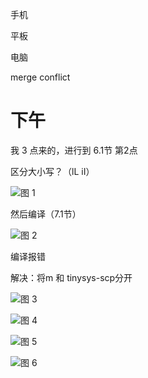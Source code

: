 


手机

平板


电脑

merge conflict


# 下午


我 3 点来的，进行到 6.1节 第2点

区分大小写？（lL iI）

![图 1](../../../images/1bfd37c966ed7ea16d08dd2c7928b0bd49737d76bf5808cd4a9e95c61194f5da.png)  

然后编译（7.1节）

![图 2](../../../images/76035cdf4460f270445f062dcea99bd5d807a41e204686cda7d4f3c784ac0047.png)  

编译报错

解决：将m 和 tinysys-scp分开

![图 3](../../../images/b03a57087a2b28e128ed1cdb877ec382a84a877f26cea7d442d6bcc14d553c0f.png)  

![图 4](../../../images/0c7b24ebeb9be81a2e7d7e524cab0d2c35afb484212f1698fc0f200821090685.png)  

![图 5](../../../images/ec38349517fee21e7a63f4971024cbd3ef499b9db2b56b4647b654cd4b87bcd3.png)  

![图 6](../../../images/24030c94c62d5e964a93eb83af8b6c4ce6c6d2261c3b2ee33ecc61fbce327f33.png)  

